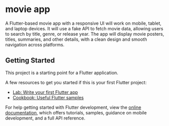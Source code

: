 # movie app

A Flutter-based movie app with a responsive UI will work on mobile, tablet, and laptop devices. It will use a fake API to fetch movie data, allowing users to search by title, genre, or release year. The app will display movie posters, titles, summaries, and other details, with a clean design and smooth navigation across platforms.

## Getting Started

This project is a starting point for a Flutter application.

A few resources to get you started if this is your first Flutter project:

- [Lab: Write your first Flutter app](https://docs.flutter.dev/get-started/codelab)
- [Cookbook: Useful Flutter samples](https://docs.flutter.dev/cookbook)

For help getting started with Flutter development, view the
[online documentation](https://docs.flutter.dev/), which offers tutorials,
samples, guidance on mobile development, and a full API reference.
